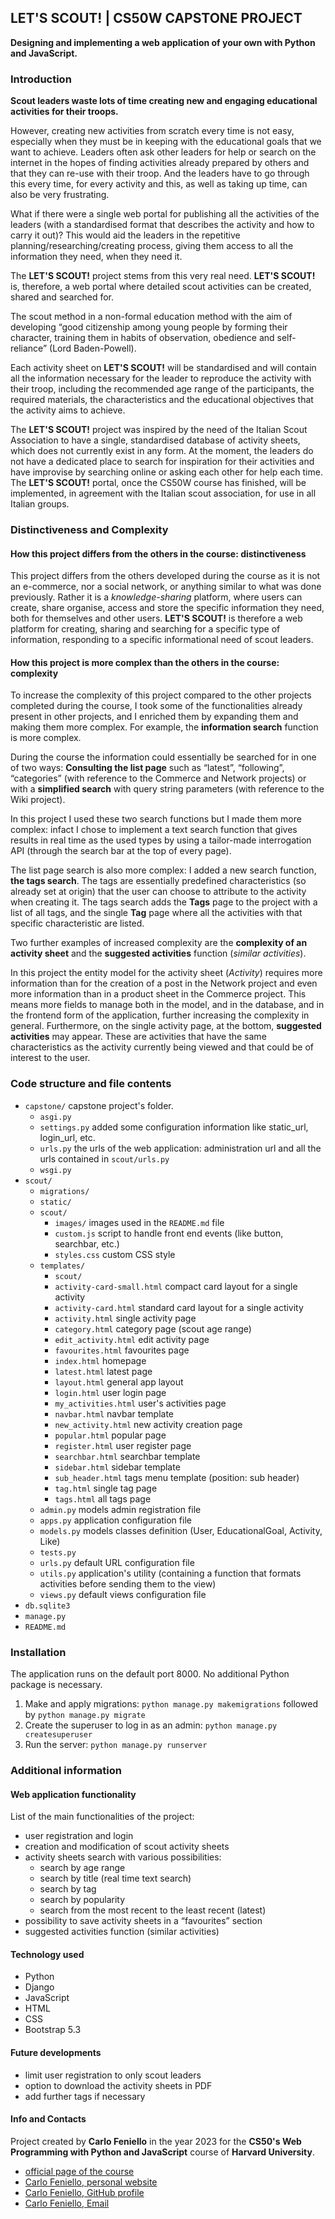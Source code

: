 ## LET'S SCOUT! | CS50W CAPSTONE PROJECT
**Designing and implementing a web application of your own with Python and JavaScript.**

### Introduction
**Scout leaders waste lots of time creating new and engaging educational activities for their troops.**

However, creating new activities from scratch every time is not easy, especially when they must be in keeping with the educational goals that we want to achieve. Leaders often ask other leaders for help or search on the internet in the hopes of finding activities already prepared by others and that they can re-use with their troop. And the leaders have to go through this every time, for every activity and this, as well as taking up time, can also be very frustrating.

What if there were a single web portal for publishing all the activities of the leaders (with a standardised format that describes the activity and how to carry it out)? This would aid the leaders in the repetitive planning/researching/creating process, giving them access to all the information they need, when they need it.

The **LET'S SCOUT!** project stems from this very real need. **LET'S SCOUT!** is, therefore, a web portal where detailed scout activities can be created, shared and searched for.

The scout method in a non-formal education method with the aim of developing “good citizenship among young people by forming their character, training them in habits of observation, obedience and self-reliance” (Lord Baden-Powell).

Each activity sheet on **LET'S SCOUT!** will be standardised and will contain all the information necessary for the leader to reproduce the activity with their troop, including the recommended age range of the participants, the required materials, the characteristics and the educational objectives that the activity aims to achieve.

The **LET'S SCOUT!** project was inspired by the need of the Italian Scout Association to have a single, standardised database of activity sheets, which does not currently exist in any form. At the moment, the leaders do not have a dedicated place to search for inspiration for their activities and have improvise by searching online or asking each other for help each time. The **LET'S SCOUT!** portal, once the CS50W course has finished, will be implemented, in agreement with the Italian scout association, for use in all Italian groups.

### Distinctiveness and Complexity

#### How this project differs from the others in the course: distinctiveness
This project differs from the others developed during the course as it is not an e-commerce, nor a social network, or anything similar to what was done previously. Rather it is a _knowledge-sharing_ platform, where users can create, share organise, access and store the specific information they need, both for themselves and other users. **LET'S SCOUT!** is therefore a web platform for creating, sharing and searching for a specific type of information, responding to a specific informational need of scout leaders.

#### How this project is more complex than the others in the course: complexity
To increase the complexity of this project compared to the other projects completed during the course, I took some of the functionalities already present in other projects, and I enriched them by expanding them and making them more complex. For example, the **information search** function is more complex.

During the course the information could essentially be searched for in one of two ways: **Consulting the list page** such as “latest”, “following”, “categories” (with reference to the Commerce and Network projects) or with a **simplified search** with query string parameters (with reference to the Wiki project).

In this project I used these two search functions but I made them more complex: infact I chose to implement a text search function that gives results in real time as the used types by using a tailor-made interrogation API (through the search bar at the top of every page).

The list page search is also more complex: I added a new search function, **the tags search**. The tags are essentially predefined characteristics (so already set at origin) that the user can choose to attribute to the activity when creating it. The tags search adds the **Tags** page to the project with a list of all tags, and the single **Tag** page where all the activities with that specific characteristic are listed.

Two further examples of increased complexity are the **complexity of an activity sheet** and the **suggested activities** function (_similar activities_).

In this project the entity model for the activity sheet (_Activity_) requires more information than for the creation of a post in the Network project and even more information than in a product sheet in the Commerce project. This means more fields to manage both in the model, and in the database, and in the frontend form of the application, further increasing the complexity in general. Furthermore, on the single activity page, at the bottom, **suggested activities** may appear. These are activities that have the same characteristics as the activity currently being viewed and that could be of interest to the user.

### Code structure and file contents
- `capstone/` capstone project's folder.
    - `asgi.py`
    - `settings.py` added some configuration information like static_url, login_url, etc.
    - `urls.py` the urls of the web application: administration url and all the urls contained in `scout/urls.py`
    - `wsgi.py`
- `scout/`
    - `migrations/`
    - `static/`
    - `scout/`
        - `images/` images used in the `README.md` file
        - `custom.js` script to handle front end events (like button, searchbar, etc.)
        - `styles.css` custom CSS style
    - `templates/`
        - `scout/`
        - `activity-card-small.html` compact card layout for a single activity
        - `activity-card.html` standard card layout for a single activity
        - `activity.html` single activity page
        - `category.html` category page (scout age range)
        - `edit_activity.html` edit activity page
        - `favourites.html` favourites page
        - `index.html` homepage
        - `latest.html` latest page
        - `layout.html` general app layout
        - `login.html` user login page
        - `my_activities.html` user's activities page
        - `navbar.html` navbar template
        - `new_activity.html` new activity creation page
        - `popular.html` popular page
        - `register.html` user register page
        - `searchbar.html` searchbar template
        - `sidebar.html` sidebar template
        - `sub_header.html` tags menu template (position: sub header)
        - `tag.html` single tag page
        - `tags.html` all tags page
    - `admin.py` models admin registration file
    - `apps.py` application configuration file
    - `models.py` models classes definition (User, EducationalGoal, Activity, Like)
    - `tests.py` 
    - `urls.py` default URL configuration file
    - `utils.py` application's utility (containing a function that formats activities before sending them to the view)
    - `views.py` default views configuration file
- `db.sqlite3`
- `manage.py`
- `README.md`

### Installation
The application runs on the default port 8000. No additional Python package is necessary.

1. Make and apply migrations:
    `python manage.py makemigrations`
    followed by 
    `python manage.py migrate`
2. Create the superuser to log in as an admin:
    `python manage.py createsuperuser`
3. Run the server:
    `python manage.py runserver`

### Additional information

#### Web application functionality
List of the main functionalities of the project:
- user registration and login
- creation and modification of scout activity sheets
- activity sheets search with various possibilities:
    - search by age range
    - search by title (real time text search)
    - search by tag
    - search by popularity
    - search from the most recent to the least recent (latest)
- possibility to save activity sheets in a “favourites” section
- suggested activities function (similar activities)

#### Technology used
- Python
- Django
- JavaScript
- HTML
- CSS
- Bootstrap 5.3

#### Future developments
- limit user registration to only scout leaders
- option to download the activity sheets in PDF
- add further tags if necessary

#### Info and Contacts
Project created by **Carlo Feniello** in the year 2023 for the **CS50's Web Programming with Python and JavaScript** course of **Harvard University**.

- [official page of the course](https://cs50.harvard.edu/web/2020/ "CS50's Web Programming with Python and JavaScript")
- [Carlo Feniello, personal website](https://carlof.it "carlof.it")
- [Carlo Feniello, GitHub profile](https://github.com/Carlo-F "Carlo-F")
- [Carlo Feniello, Email](mailto:info@carlof.it "info@carlof.it")